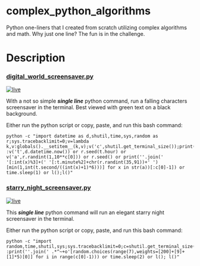 # complex_python_algorithms
Python one-liners that I created from scratch utilizing complex algorithms and math.
Why just one line? The fun is in the challenge.

# Description
### [digital_world_screensaver.py](https://github.com/jamesapdx/fun_python/blob/master/digital_world_screensaver.py)

[![live](https://github.com/jamesapdx/fun_python/raw/master/screenshots/thumbnails/Screenshot_digital_world_th.png)](https://github.com/jamesapdx/fun_python/raw/master/screenshots/Screenshot_digital_world.png)

With a not so simple ***single line*** python command, run a falling characters screensaver in the terminal. Best viewed with
green text on a black background.

Either run the python script or copy, paste, and run this bash command:
```
python -c "import datetime as d,shutil,time,sys,random as r;sys.tracebacklimit=0;v=lambda k,v:globals().__setitem__(k,v);v('c',shutil.get_terminal_size());print('\n'*c[1]);l=lambda :v('t',d.datetime.now()) or r.seed(t.hour) or v('a',r.randint(1,10**c[0])) or r.seed() or print(''.join('    '[:int(x)%3]+(' '[:t.minute%2]+chr(r.randint(35,91))+' ')[min(1,int(t.second/((int(x)+1)*6)))] for x in str(a))[:c[0]-1]) or time.sleep(1) or l();l()"
```

### [starry_night_screensaver.py](https://github.com/jamesapdx/fun_python/blob/master/starry_night_screensaver.py)

[![live](https://github.com/jamesapdx/fun_python/raw/master/screenshots/thumbnails/Screenshot_starry_night_th.png)](https://github.com/jamesapdx/fun_python/raw/master/screenshots/Screenshot_starry_night.png)

This ***single line*** python command will run an elegant starry night screensaver in the terminal.

Either run the python script or copy, paste, and run this bash command:
```
python -c "import random,time,shutil,sys;sys.tracebacklimit=0;c=shutil.get_terminal_size();print('\n'*c[1]);l=lambda :print(''.join(' .*^~+o'[random.choices(range(7),weights=[200]+[9]+[1]*5)[0]] for i in range(c[0]-1))) or time.sleep(2) or l(); l()"
```
